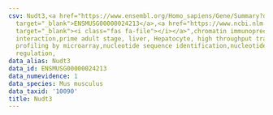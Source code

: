```yaml
---
csv: Nudt3,<a href="https://www.ensembl.org/Homo_sapiens/Gene/Summary?db=core;g=ENSMUSG00000024213"
  target="_blank">ENSMUSG00000024213</a>,<a href="https://www.ncbi.nlm.nih.gov/pubmed/23834426"
  target="_blank"><i class="fas fa-file"></i></a>",chromatin immunoprecipitation assay,direct
  interaction,prime adult stage, liver, Hepatocyte, high throughput transcription
  profiling by microarray,nucleotide sequence identification,nucleotide sequence identification,transcriptional
  regulation,
data_alias: Nudt3
data_id: ENSMUSG00000024213
data_numevidence: 1
data_species: Mus musculus
data_taxid: '10090'
title: Nudt3
---
```

